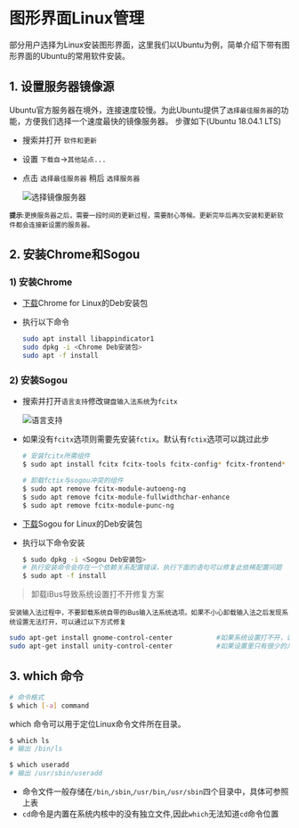 # 图形界面Linux管理

部分用户选择为Linux安装图形界面，这里我们以Ubuntu为例，简单介绍下带有图形界面的Ubuntu的常用软件安装。

## 1. 设置服务器镜像源

Ubuntu官方服务器在境外，连接速度较慢。为此Ubuntu提供了`选择最佳服务器`的功能，方便我们选择一个速度最快的镜像服务器。
步骤如下(Ubuntu 18.04.1 LTS)

* 搜索并打开 `软件和更新`
* 设置 `下载自`->`其他站点...`
* 点击 `选择最佳服务器` 稍后 `选择服务器`

    ![选择镜像服务器](https://i.loli.net/2020/02/26/mKVT31f7Z5zYcGD.jpg '设置镜像服务器')

<small>**提示**:更换服务器之后，需要一段时间的更新过程，需要耐心等候。更新完毕后再次安装和更新软件都会连接新设置的服务器。</small>

## 2. 安装Chrome和Sogou

### 1) 安装Chrome

* [下载](https://www.google.com/chrome/ 'Chrome官网')Chrome for Linux的Deb安装包

* 执行以下命令

    ```sh
    sudo apt install libappindicator1
    sudo dpkg -i <Chrome Deb安装包>
    sudo apt -f install
    ```

### 2) 安装Sogou

* 搜索并打开`语言支持`修改`键盘输入法系统`为`fcitx`

    ![语言支持](https://i.loli.net/2020/02/25/aYE6fTw18ZysjLo.png '键盘输入法系统')

* 如果没有`fcitx`选项则需要先安装`fctix`。默认有`fctix`选项可以跳过此步

    ```sh
    # 安装fcitx所需组件
    $ sudo apt install fcitx fcitx-tools fcitx-config* fcitx-frontend* fcitx-module* fcitx-ui-* presage   

    # 卸载fctix与sogou冲突的组件
    $ sudo apt remove fcitx-module-autoeng-ng
    $ sudo apt remove fcitx-module-fullwidthchar-enhance
    $ sudo apt remove fcitx-module-punc-ng
    ```

* [下载](https://pinyin.sogou.com/linux/?r=pinyin '搜狗输入法下载')Sogou for Linux的Deb安装包
* 执行以下命令安装

    ```sh
    $ sudo dpkg -i <Sogou Deb安装包>
    # 执行安装命令会存在一个依赖关系配置错误，执行下面的语句可以修复此依稀配置问题
    $ sudo apt -f install
    ```

> 卸载iBus导致系统设置打不开修复方案

<small>安装输入法过程中，不要卸载系统自带的iBus输入法系统选项。如果不小心卸载输入法之后发现系统设置无法打开，可以通过以下方式修复</small>

```sh
sudo apt-get install gnome-control-center           #如果系统设置打不开，请重新安装gnome-control-center
sudo apt-get install unity-control-center           #如果设置里只有很少的几个图标请重新安装unity-control-center
```

## 3. which 命令

```sh
# 命令格式
$ which [-a] command
```

which 命令可以用于定位Linux命令文件所在目录。

```sh
$ which ls
# 输出 /bin/ls

$ which useradd
# 输出 /usr/sbin/useradd
```

* 命令文件一般存储在`/bin`,`/sbin`,`/usr/bin`,`/usr/sbin`四个目录中，具体可参照上表
* `cd`命令是内置在系统内核中的没有独立文件,因此`which`无法知道`cd`命令位置
